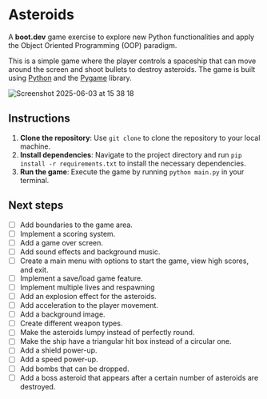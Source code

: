 # Asteroids

A **boot.dev** game exercise to explore new Python functionalities and apply the Object Oriented Programming (OOP) paradigm.

This is a simple game where the player controls a spaceship that can move around the screen and shoot bullets to destroy asteroids. The game is built using [Python](https://python.org/) and the [Pygame](https://pygame.org/) library.

![Screenshot 2025-06-03 at 15 38 18](https://github.com/user-attachments/assets/ca9d91ef-26cd-4991-9cb1-782123b5497b)

## Instructions

1. **Clone the repository**: Use `git clone` to clone the repository to your local machine.
2. **Install dependencies**: Navigate to the project directory and run `pip install -r requirements.txt` to install the necessary dependencies.
3. **Run the game**: Execute the game by running `python main.py` in your terminal.

## Next steps

- [ ] Add boundaries to the game area.
- [ ] Implement a scoring system.
- [ ] Add a game over screen.
- [ ] Add sound effects and background music.
- [ ] Create a main menu with options to start the game, view high scores, and exit.
- [ ] Implement a save/load game feature.
- [ ] Implement multiple lives and respawning
- [ ] Add an explosion effect for the asteroids.
- [ ] Add acceleration to the player movement.
- [ ] Add a background image.
- [ ] Create different weapon types.
- [ ] Make the asteroids lumpy instead of perfectly round.
- [ ] Make the ship have a triangular hit box instead of a circular one.
- [ ] Add a shield power-up.
- [ ] Add a speed power-up.
- [ ] Add bombs that can be dropped.
- [ ] Add a boss asteroid that appears after a certain number of asteroids are destroyed.
